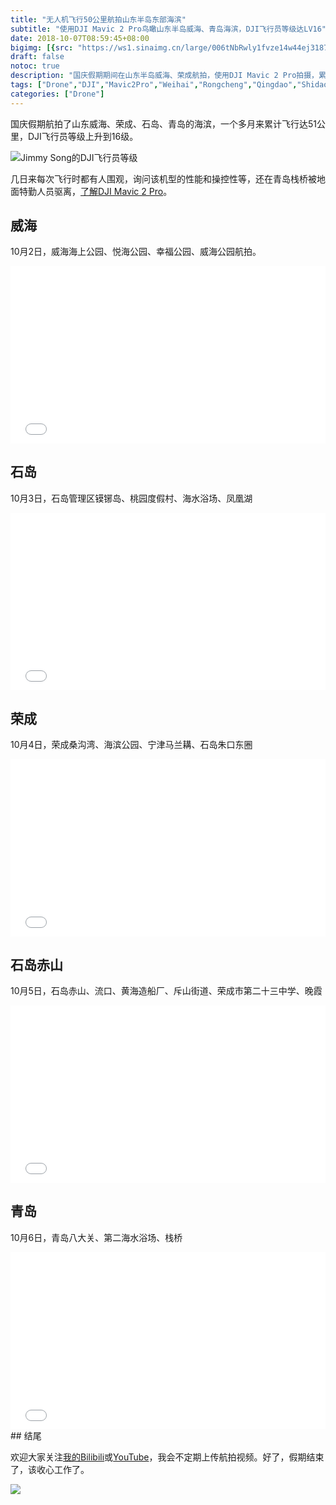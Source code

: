 ```yaml
---
title: "无人机飞行50公里航拍山东半岛东部海滨"
subtitle: "使用DJI Mavic 2 Pro鸟瞰山东半岛威海、青岛海滨，DJI飞行员等级达LV16"
date: 2018-10-07T08:59:45+08:00
bigimg: [{src: "https://ws1.sinaimg.cn/large/006tNbRwly1fvze14w44ej31870izq8o.jpg", desc: "DJI Mavic 2 Pro,Zhukou,©Jimmy Song"}]
draft: false
notoc: true
description: "国庆假期期间在山东半岛威海、荣成航拍，使用DJI Mavic 2 Pro拍摄，累计飞行约50公里。"
tags: ["Drone","DJI","Mavic2Pro","Weihai","Rongcheng","Qingdao","Shidao"]
categories: ["Drone"]
---
```


国庆假期航拍了山东威海、荣成、石岛、青岛的海滨，一个多月来累计飞行达51公里，DJI飞行员等级上升到16级。

![Jimmy Song的DJI飞行员等级](https://ws4.sinaimg.cn/large/006tNbRwly1fvzezwo7upj308c0eu14q.jpg)

几日来每次飞行时都有人围观，询问该机型的性能和操控性等，还在青岛栈桥被地面特勤人员驱离，[了解DJI Mavic 2 Pro](https://m.dji.com/cn/product/mavic-2?clicksid=622ad993182bb23ce6722ddf76bdd145&clickpid=5742087&dji_from=dji-pilot-app&clickaid=DuTz4FGoU2Y75ZHxlQJIyLSBxmGub0FA&from=singlemessage&pm=dji-pilot-app&isappinstalled=0)。

## 威海

10月2日，威海海上公园、悦海公园、幸福公园、威海公园航拍。

<div style="position: relative; padding-bottom: 56.25%; height: 0; overflow: hidden;">
  <iframe src="//player.bilibili.com/player.html?aid=32940779&cid=57651893&page=1" style="position: absolute; top: 0; left: 0; width: 100%; height: 100%; border:0;" allowfullscreen title="Jimmy Song的航拍视频"></iframe>
</div>

## 石岛

10月3日，石岛管理区镆铘岛、桃园度假村、海水浴场、凤凰湖

<div style="position: relative; padding-bottom: 56.25%; height: 0; overflow: hidden;">
  <iframe src="//player.bilibili.com/player.html?aid=33034153&cid=57819616&page=1" style="position: absolute; top: 0; left: 0; width: 100%; height: 100%; border:0;" allowfullscreen title="Jimmy Song的航拍视频"></iframe>
</div>

## 荣成

10月4日，荣成桑沟湾、海滨公园、宁津马兰耩、石岛朱口东圈

<div style="position: relative; padding-bottom: 56.25%; height: 0; overflow: hidden;">
  <iframe src="//player.bilibili.com/player.html?aid=33111309&cid=57954501&page=1" style="position: absolute; top: 0; left: 0; width: 100%; height: 100%; border:0;" allowfullscreen title="Jimmy Song的航拍视频"></iframe>
</div>

## 石岛赤山

10月5日，石岛赤山、流口、黄海造船厂、斥山街道、荣成市第二十三中学、晚霞

<div style="position: relative; padding-bottom: 56.25%; height: 0; overflow: hidden;">
  <iframe src="//player.bilibili.com/player.html?aid=33198177&cid=58104086&page=1" style="position: absolute; top: 0; left: 0; width: 100%; height: 100%; border:0;" allowfullscreen title="Jimmy Song的航拍视频"></iframe>
</div>

## 青岛

10月6日，青岛八大关、第二海水浴场、栈桥

<div style="position: relative; padding-bottom: 56.25%; height: 0; overflow: hidden;">
  <iframe src="//player.bilibili.com/player.html?aid=33297430&cid=58280714&page=1" style="position: absolute; top: 0; left: 0; width: 100%; height: 100%; border:0;" allowfullscreen title="Jimmy Song的航拍视频"></iframe>
</div>
## 结尾

欢迎大家关注[我的Bilibili](https://space.bilibili.com/31004924/#/)或[YouTube](https://www.youtube.com/user/rootsongjc/videos)，我会不定期上传航拍视频。好了，假期结束了，该收心工作了。


![](https://ws3.sinaimg.cn/large/006tNbRwly1fvzdwhop74j30kc0lmgt0.jpg)